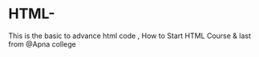 # HTML-
This is the basic to advance html code , How to Start HTML Course  &amp; last from @Apna college
